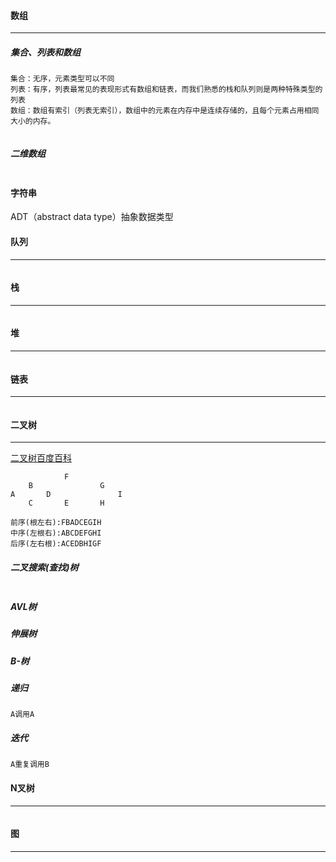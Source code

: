 #### 数组

---

##### 集合、列表和数组

```
集合：无序，元素类型可以不同
列表：有序，列表最常见的表现形式有数组和链表，而我们熟悉的栈和队列则是两种特殊类型的列表
数组：数组有索引（列表无索引），数组中的元素在内存中是连续存储的，且每个元素占用相同大小的内存。

```





```

```

##### 二维数组

```

```

#### 字符串

ADT（abstract data type）抽象数据类型

#### 队列

---

```

```

#### 栈

---

```

```

#### 堆

---

```

```

#### 链表

---

```

```

#### 二叉树

---

[二叉树百度百科](https://baike.baidu.com/item/%E4%BA%8C%E5%8F%89%E6%A0%91/1602879?fr=aladdin)

```
			F
	B				G
A		D				I
	C		E		H

前序(根左右):FBADCEGIH
中序(左根右):ABCDEFGHI
后序(左右根):ACEDBHIGF

```

##### 二叉搜索(查找)树

```

```

##### AVL树

##### 伸展树

##### B-树



##### 递归

```
A调用A
```

##### 迭代

```
A重复调用B
```

#### N叉树

---

```

```

#### 图

---

```

```



#### 

